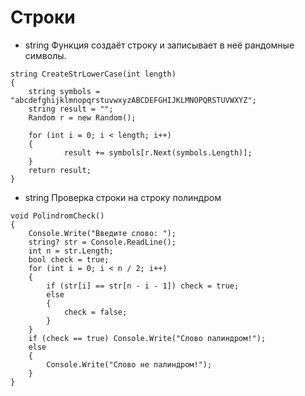 # Строки
* string Функция создаёт строку и записывает в неё рандомные символы.
```
string CreateStrLowerCase(int length)
{
    string symbols = "abcdefghijklmnopqrstuvwxyzABCDEFGHIJKLMNOPQRSTUVWXYZ";
    string result = "";
    Random r = new Random();

    for (int i = 0; i < length; i++)
    {
            result += symbols[r.Next(symbols.Length)];
    }
    return result;
}
```
* string Проверка строки на строку полиндром
```
void PolindromCheck()
{
    Console.Write("Введите слово: ");
    string? str = Console.ReadLine();
    int n = str.Length;
    bool check = true;
    for (int i = 0; i < n / 2; i++)
    {
        if (str[i] == str[n - i - 1]) check = true;
        else
        {
            check = false;
        }
    }
    if (check == true) Console.Write("Слово палиндром!");
    else
    {
        Console.Write("Слово не палиндром!");
    }
}
```